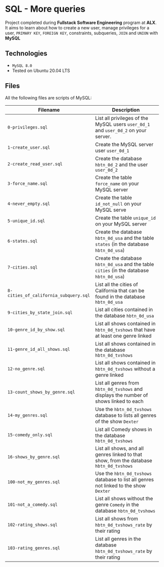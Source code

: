 # SQL - More queries
Project completed during **Fullstack Software Engineering** program at **ALX**. It aims to learn about how to create a new user, manage privileges for a user, `PRIMARY KEY`, `FOREIGN KEY`, constraints, subqueries, `JOIN` and `UNION` with **MySQL**

## Technologies
* `MySQL 8.0`
* Tested on Ubuntu 20.04 LTS

## Files

All the following files are scripts of MySQL:

| Filename | Description |
| -------- | ----------- |
| `0-privileges.sql` | List all privileges of the MySQL users `user_0d_1` and `user_0d_2` on your server. |
| `1-create_user.sql` | Create the MySQL server user `user_0d_1` |
| `2-create_read_user.sql` | Create the database `hbtn_0d_2` and the user `user_0d_2` |
| `3-force_name.sql` | Create the table `force_name` on your MySQL server |
| `4-never_empty.sql` | Create the table `id_not_null` on your MySQL serve |
| `5-unique_id.sql` | Create the table `unique_id` on your MySQL server |
| `6-states.sql` | Create the database `hbtn_0d_usa` and the table `states` (in the database `hbtn_0d_usa`) |
| `7-cities.sql` | Create the database `hbtn_0d_usa` and the table `cities` (in the database `hbtn_0d_usa`) |
| `8-cities_of_california_subquery.sql` | List all the cities of California that can be found in the database `hbtn_0d_usa` |
| `9-cities_by_state_join.sql` | List all cities contained in the database `hbtn_0d_usa` |
| `10-genre_id_by_show.sql` | List all shows contained in `hbtn_0d_tvshows` that have at least one genre linked |
| `11-genre_id_all_shows.sql` | List all shows contained in the database `hbtn_0d_tvshows` |
| `12-no_genre.sql` | List all shows contained in `hbtn_0d_tvshows` without a genre linked |
| `13-count_shows_by_genre.sql` | List all genres from `hbtn_0d_tvshows` and displays the number of shows linked to each |
| `14-my_genres.sql` | Use the `hbtn_0d_tvshows` database to lists all genres of the show `Dexter` |
| `15-comedy_only.sql` | List all Comedy shows in the database `hbtn_0d_tvshows` |
| `16-shows_by_genre.sql` | List all shows, and all genres linked to that show, from the database `hbtn_0d_tvshows` |
| `100-not_my_genres.sql` | Use the `hbtn_0d_tvshows` database to list all genres not linked to the show `Dexter` |
| `101-not_a_comedy.sql` | List all shows without the genre `Comedy` in the database `hbtn_0d_tvshows` |
| `102-rating_shows.sql` | List all shows from `hbtn_0d_tvshows_rate` by their rating |
| `103-rating_genres.sql` | List all genres in the database `hbtn_0d_tvshows_rate` by their rating |
